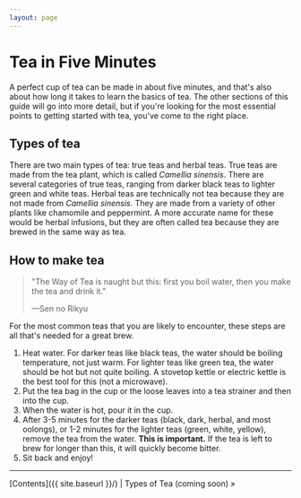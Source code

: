 ```yaml
---
layout: page
---
```


# Tea in Five Minutes

A perfect cup of tea can be made in about five minutes, and that's also about how long it takes to learn the basics of tea. The other sections of this guide will go into more detail, but if you're looking for the most essential points to getting started with tea, you've come to the right place.

## Types of tea

There are two main types of tea: true teas and herbal teas. True teas are made from the tea plant, which is called *Camellia sinensis*. There are several categories of true teas, ranging from darker black teas to lighter green and white teas. Herbal teas are technically not tea because they are not made from *Camellia sinensis*. They are made from a variety of other plants like chamomile and peppermint. A more accurate name for these would be herbal infusions, but they are often called tea because they are brewed in the same way as tea.

## How to make tea

>"The Way of Tea is naught but this: first you boil water, then you make the tea and drink it."
>
>—Sen no Rikyu

For the most common teas that you are likely to encounter, these steps are all that's needed for a great brew.

1. Heat water. For darker teas like black teas, the water should be boiling temperature, not just warm. For lighter teas like green tea, the water should be hot but not quite boiling. A stovetop kettle or electric kettle is the best tool for this (not a microwave).
2. Put the tea bag in the cup or the loose leaves into a tea strainer and then into the cup.
3. When the water is hot, pour it in the cup.
4. After 3-5 minutes for the darker teas (black, dark, herbal, and most oolongs), or 1-2 minutes for the lighter teas (green, white, yellow), remove the tea from the water. **This is important.** If the tea is left to brew for longer than this, it will quickly become bitter.
5. Sit back and enjoy!

<hr>

[Contents]({{ site.baseurl }}/) | 
Types of Tea (coming soon) &raquo;
